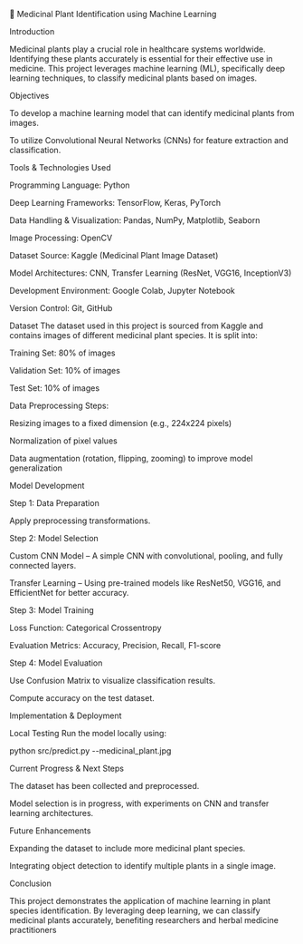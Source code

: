 🌿 Medicinal Plant Identification using Machine Learning

Introduction

Medicinal plants play a crucial role in healthcare systems worldwide. Identifying these plants accurately is essential for their effective use in medicine. This project leverages machine learning (ML), specifically deep learning techniques, to classify medicinal plants based on images.

Objectives

To develop a machine learning model that can identify medicinal plants from images.

To utilize Convolutional Neural Networks (CNNs) for feature extraction and classification.

Tools & Technologies Used

Programming Language: Python

Deep Learning Frameworks: TensorFlow, Keras, PyTorch

Data Handling & Visualization: Pandas, NumPy, Matplotlib, Seaborn

Image Processing: OpenCV

Dataset Source: Kaggle (Medicinal Plant Image Dataset)

Model Architectures: CNN, Transfer Learning (ResNet, VGG16, InceptionV3)

Development Environment: Google Colab, Jupyter Notebook

Version Control: Git, GitHub

Dataset The dataset used in this project is sourced from Kaggle and contains images of different medicinal plant species. It is split into:

Training Set: 80% of images

Validation Set: 10% of images

Test Set: 10% of images

Data Preprocessing Steps:

Resizing images to a fixed dimension (e.g., 224x224 pixels)

Normalization of pixel values

Data augmentation (rotation, flipping, zooming) to improve model generalization

Model Development

Step 1: Data Preparation

Apply preprocessing transformations.

Step 2: Model Selection

Custom CNN Model – A simple CNN with convolutional, pooling, and fully connected layers.

Transfer Learning – Using pre-trained models like ResNet50, VGG16, and EfficientNet for better accuracy.

Step 3: Model Training

Loss Function: Categorical Crossentropy

Evaluation Metrics: Accuracy, Precision, Recall, F1-score

Step 4: Model Evaluation

Use Confusion Matrix to visualize classification results.

Compute accuracy on the test dataset.

Implementation & Deployment

Local Testing Run the model locally using:

python src/predict.py --medicinal_plant.jpg

Current Progress & Next Steps

The dataset has been collected and preprocessed.

Model selection is in progress, with experiments on CNN and transfer learning architectures.

Future Enhancements

Expanding the dataset to include more medicinal plant species.

Integrating object detection to identify multiple plants in a single image.

Conclusion

This project demonstrates the application of machine learning in plant species identification. By leveraging deep learning, we can classify medicinal plants accurately, benefiting researchers and herbal medicine practitioners